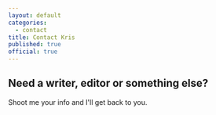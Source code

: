 ```yaml
---
layout: default
categories:
  - contact
title: Contact Kris
published: true
official: true
---
```



## Need a writer, editor or something else?

Shoot me your info and I'll get back to you.
